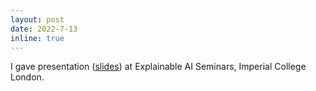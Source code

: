 ```yaml
---
layout: post
date: 2022-7-13
inline: true
---
```


I gave presentation (<ins>[slides](/assets/pdf/Lun_Ai_XAI_talk.pdf)</ins>) at Explainable AI Seminars, Imperial College London.